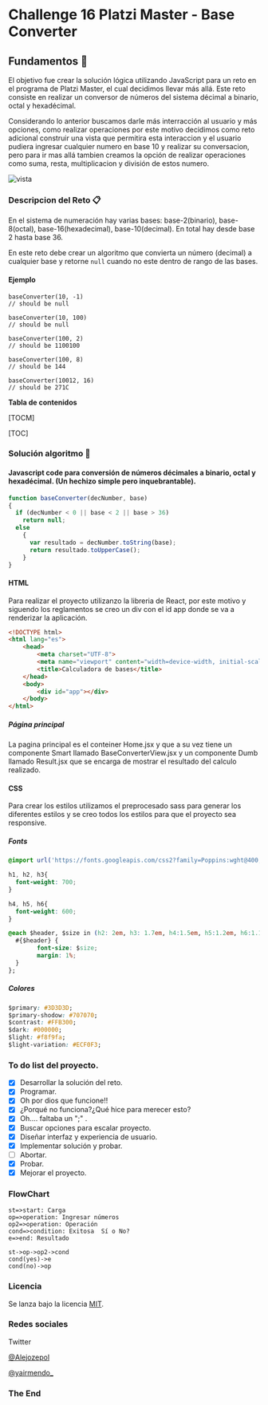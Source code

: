 # Challenge 16 Platzi Master - Base Converter

## Fundamentos 🚀

El objetivo fue crear la solución lógica utilizando JavaScript para un reto en el programa de Platzi Master, el cual decidimos llevar más allá. Este reto consiste en realizar un conversor de números del sistema décimal a binario, octal y hexadécimal.

Considerando lo anterior buscamos darle más interracción al usuario y más opciones, como realizar operaciones por este motivo decidimos como reto adicional construir una vista que permitira esta interaccion y el usuario pudiera ingresar cualquier numero en base 10 y realizar su conversacion, pero para ir mas allá tambien creamos la opción de realizar operaciones como suma, resta, multiplicacion y división de estos numero.

![vista]('./src/asets/PantallaHome.png')

### Descripcion del Reto 📋

En el sistema de numeración hay varias bases: base-2(binario), base-8(octal), base-16(hexadecimal), base-10(decimal). En total hay desde base 2 hasta base 36.

En este reto debe crear un algoritmo que convierta un número (decimal) a cualquier base y retorne `null` cuando no este dentro de rango de las bases.


#### Ejemplo

```
baseConverter(10, -1)
// should be null

baseConverter(10, 100)
// should be null

baseConverter(100, 2)
// should be 1100100

baseConverter(100, 8)
// should be 144

baseConverter(10012, 16)
// should be 271C

```




**Tabla de contenidos**

[TOCM]

[TOC]


### Solución algoritmo 🔧

#### Javascript code  para conversión de números décimales a binario, octal y hexadécimal. (Un hechizo simple pero inquebrantable).

```javascript
function baseConverter(decNumber, base) 
{
  if (decNumber < 0 || base < 2 || base > 36)
    return null;
  else
    { 
      var resultado = decNumber.toString(base);
      return resultado.toUpperCase();
    }    
}
```

#### HTML

Para realizar el proyecto utilizanzo la libreria de React, por este motivo y siguendo los reglamentos se creo un div con el id app donde se va a renderizar la aplicación.

```html
<!DOCTYPE html>
<html lang="es">
    <head>
        <meta charset="UTF-8">
        <meta name="viewport" content="width=device-width, initial-scale=1.0">
        <title>Calculadora de bases</title>
    </head>
    <body>
        <div id="app"></div>
    </body>
</html>
```

##### Página principal

La pagina principal es el conteiner Home.jsx y que a su vez tiene un componente Smart llamado BaseConverterView.jsx y un componente Dumb llamado Result.jsx que se encarga de mostrar el resultado del calculo realizado.




#### CSS

Para crear los estilos utilizamos el preprocesado sass para generar los diferentes estilos y se creo todos los estilos para que el proyecto sea responsive.


##### Fonts

```css
@import url('https://fonts.googleapis.com/css2?family=Poppins:wght@400;600;700&display=swap');

h1, h2, h3{
  font-weight: 700;
}

h4, h5, h6{
  font-weight: 600;
}

@each $header, $size in (h2: 2em, h3: 1.7em, h4:1.5em, h5:1.2em, h6:1.1em, p:1em) {
  #{$header} {
        font-size: $size;
        margin: 1%;
  }
};
```

##### Colores

```css
$primary: #3D3D3D;
$primary-shodow: #707070;
$contrast: #FFB300;
$dark: #000000;
$light: #f8f9fa;
$light-variation: #ECF0F3;
```

### To do list del proyecto.

- [x] Desarrollar la solución del reto.
- [x] Programar.
- [x] Oh por dios que funcione!!
- [x] ¿Porqué no funciona?¿Qué hice para merecer esto?
- [x] Oh.... faltaba un ";" .
- [x] Buscar opciones para escalar proyecto.
- [x] Diseñar interfaz y experiencia de usuario.
- [x] Implementar solución y probar.
- [ ] Abortar.
- [x] Probar.
- [x] Mejorar el proyecto.

### FlowChart

```flow
st=>start: Carga
op=>operation: Ingresar números
op2=>operation: Operación
cond=>condition: Exitosa  Sí o No?
e=>end: Resultado

st->op->op2->cond
cond(yes)->e
cond(no)->op
```

### Licencia
Se lanza bajo la licencia [MIT](https://opensource.org/licenses/MIT).

### Redes sociales

Twitter

[@Alejozepol](http://https://twitter.com/Alejozepol "@alejozepol")

[@yairmendo_](http://https://twitter.com/yairmendo_ "@yairmendo_")

### The End